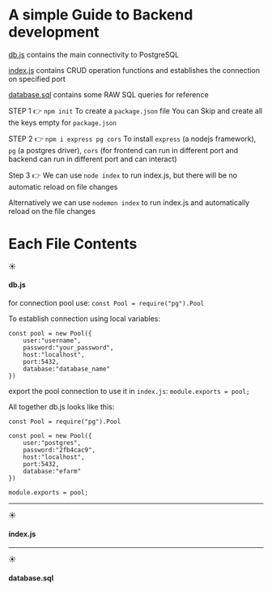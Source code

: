# A simple Guide to Backend development #

   [db.js](#dbjs "Go to db.js") contains the main connectivity to PostgreSQL
   
   [index.js](#indexjs "Go to index.js") contains CRUD operation functions and establishes the connection on specified port
   
   [database.sql](#databasesql "Go to database.sql") contains some RAW SQL queries for reference


STEP 1 :point_right: ``` npm init ``` To create a `package.json` file
                    You can Skip and create all the keys empty for `package.json`

STEP 2 :point_right: ```npm i express pg cors``` To install `express` (a nodejs framework), `pg` (a postgres driver), `cors` (for frontend can run in     different port and backend can run in different port and can interact)

Step 3 :point_right: We can use ```node index``` to run index.js, but there will be no automatic reload on file changes 
                      
Alternatively we can use ```nodemon index``` to run index.js and automatically reload on the file changes


# Each File Contents #
:sunny: 
#### db.js ####
for connection pool use: ```const Pool = require("pg").Pool```

To establish connection using local variables: 

```node
const pool = new Pool({
    user:"username",
    password:"your_password",
    host:"localhost",
    port:5432,
    database:"database_name"
}) 
```

export the pool connection to use it in `index.js`: ```module.exports = pool;```

All together db.js looks like this:

```node
const Pool = require("pg").Pool

const pool = new Pool({
    user:"postgres",
    password:"2fb4cac9",
    host:"localhost",
    port:5432,
    database:"efarm"
})

module.exports = pool;
```

----
:sunny:     
#### index.js ####

----
:sunny:     
#### database.sql ####































